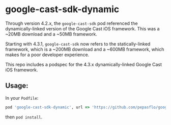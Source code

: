 # google-cast-sdk-dynamic

Through version 4.2.x, the `google-cast-sdk` pod referenced the dynamically-linked version of the Google Cast iOS framework.  This was a ~20MB download and a ~50MB framework.

Starting with 4.3.1, `google-cast-sdk` now refers to the statically-linked framework, which is a ~200MB download and a ~600MB framework, which makes for a poor developer experience.

This repo includes a podspec for the 4.3.x dynamically-linked Google Cast iOS framework.

## Usage:

In your `Podfile`:

```ruby
pod 'google-cast-sdk-dynamic', url => 'https://github.com/pepasflo/google-cast-sdk-dynamic.git'
```

then `pod install`.
